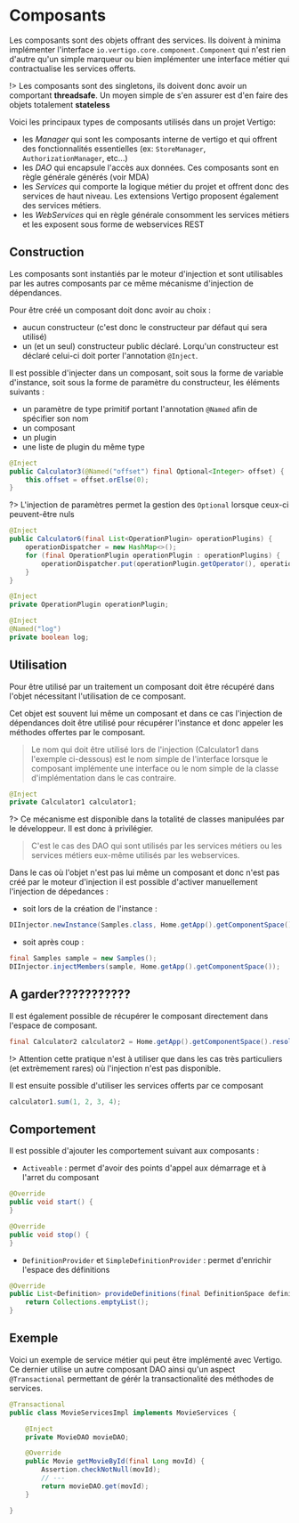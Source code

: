# Composants

Les composants sont des objets offrant des services.
Ils doivent à minima implémenter l'interface `io.vertigo.core.component.Component` qui n'est rien d'autre qu'un simple marqueur ou bien implémenter une interface métier qui contractualise les services offerts.

!> Les composants sont des singletons, ils doivent donc avoir un comportant **threadsafe**. Un moyen simple de s'en assurer est d'en faire des objets totalement **stateless**

Voici les principaux types de composants utilisés dans un projet Vertigo:
- les *Manager* qui sont les composants interne de vertigo et qui offrent des fonctionnalités essentielles (ex: `StoreManager`,  `AuthorizationManager`, etc...) 
- les *DAO* qui encapsule l'accès aux données. Ces composants sont en règle générale générés (voir MDA)
- les *Services* qui comporte la logique métier du projet et offrent donc des services de haut niveau. Les extensions Vertigo proposent également des services métiers.
- les *WebServices* qui en règle générale consomment les services métiers et les exposent sous forme de webservices REST


## Construction

Les composants sont instantiés par le moteur d'injection et sont utilisables par les autres composants par ce même mécanisme d'injection de dépendances.

Pour être créé un composant doit donc avoir au choix :

- aucun constructeur (c'est donc le constructeur par défaut qui sera utilisé)
- un (et un seul) constructeur public déclaré. Lorqu'un constructeur est déclaré celui-ci doit porter l'annotation `@Inject`. 


Il est possible d'injecter dans un composant, soit sous la forme de variable d'instance, soit sous la forme de paramètre du constructeur, les éléments suivants :

- un paramètre de type primitif portant l'annotation `@Named` afin de spécifier son nom
- un composant
- un plugin
- une liste de plugin du même type 


```java
@Inject
public Calculator3(@Named("offset") final Optional<Integer> offset) {
	this.offset = offset.orElse(0);
}
```

?> L'injection de paramètres permet la gestion des `Optional` lorsque ceux-ci peuvent-être nuls


```java
@Inject
public Calculator6(final List<OperationPlugin> operationPlugins) {
	operationDispatcher = new HashMap<>();
	for (final OperationPlugin operationPlugin : operationPlugins) {
		operationDispatcher.put(operationPlugin.getOperator(), operationPlugin);
	}
}
```

```java
@Inject
private OperationPlugin operationPlugin;
```

```java
@Inject
@Named("log")
private boolean log;
```

## Utilisation

Pour être utilisé par un traitement un composant doit être récupéré dans l'objet nécessitant l'utilisation de ce composant. 

Cet objet est souvent lui même un composant et dans ce cas l'injection de dépendances doit être utilisé pour récupérer l'instance et donc appeler les méthodes offertes par le composant.

> Le nom qui doit être utilisé lors de l'injection (Calculator1 dans l'exemple ci-dessous) est le nom simple de l'interface lorsque le composant implémente une interface ou le nom simple de la classe d'implémentation dans le cas contraire.

```java
@Inject
private Calculator1 calculator1;
```

?> Ce mécanisme est disponible dans la totalité de classes manipulées par le développeur. Il est donc à privilégier.

> C'est le cas des DAO qui sont utilisés par les services métiers ou les services métiers eux-même utilisés par les webservices.

Dans le cas où l'objet n'est pas lui même un composant et donc n'est pas créé par le moteur d'injection il est possible d'activer manuellement l'injection de dépedances :
- soit lors de la création de l'instance :
```java
DIInjector.newInstance(Samples.class, Home.getApp().getComponentSpace())
```
- soit après coup :
```java
final Samples sample = new Samples();
DIInjector.injectMembers(sample, Home.getApp().getComponentSpace());
```

## A garder???????????

Il est également possible de récupérer le composant directement dans l'espace de composant.

```java
final Calculator2 calculator2 = Home.getApp().getComponentSpace().resolve(Calculator2.class)
```
!> Attention cette pratique n'est à utiliser que dans les cas très particuliers (et extrèmement rares) où l'injection n'est pas disponible.

Il est ensuite possible d'utiliser les services offerts par ce composant

```java
calculator1.sum(1, 2, 3, 4);
```

## Comportement

Il est possible d'ajouter les comportement suivant aux composants :
- `Activeable` : permet d'avoir des points d'appel aux démarrage et à l'arret du composant

```java
@Override
public void start() {
}

@Override
public void stop() {
}
```

- `DefinitionProvider` et `SimpleDefinitionProvider` : permet d'enrichir l'espace des définitions
```java
@Override
public List<Definition> provideDefinitions(final DefinitionSpace definitionSpace) {
	return Collections.emptyList();
}
```

## Exemple

Voici un exemple de service métier qui peut être implémenté avec Vertigo. Ce dernier utilise un autre composant DAO ainsi qu'un aspect `@Transactional` permettant de gérér la transactionalité des méthodes de services.

```java
@Transactional
public class MovieServicesImpl implements MovieServices {

	@Inject
	private MovieDAO movieDAO;

	@Override
	public Movie getMovieById(final Long movId) {
		Assertion.checkNotNull(movId);
		// ---
		return movieDAO.get(movId);
	}

}
```